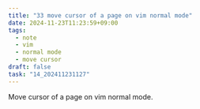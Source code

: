 ```yaml
---
title: "33 move cursor of a page on vim normal mode"
date: 2024-11-23T11:23:59+09:00
tags:
  - note
  - vim
  - normal mode
  - move cursor
draft: false
task: "14_202411231127"
---
```


Move cursor of a page on vim normal mode.  
